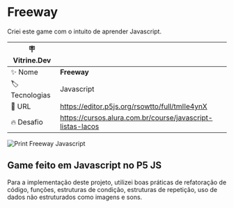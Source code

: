 # Freeway

Criei este game com o intuito de aprender Javascript.

| :placard: Vitrine.Dev |     |
| -------------  | --- |
| :sparkles: Nome        | **Freeway**
| :label: Tecnologias | Javascript
| :rocket: URL         | https://editor.p5js.org/rsowtto/full/tmIIe4ynX
| :fire: Desafio     | https://cursos.alura.com.br/course/javascript-listas-lacos

<!-- Inserir imagem com a #vitrinedev ao final do link -->
![Print Freeway Javascript](https://user-images.githubusercontent.com/63820646/219244714-6e19ba5b-893e-43b0-8a61-2634385e5e69.png#vitrinedev)


## Game feito em Javascript no P5 JS

Para a implementação deste projeto, utilizei boas práticas de refatoração de código, funções, estruturas de condição, estruturas de repetição, uso de dados não estruturados como imagens e sons. 
